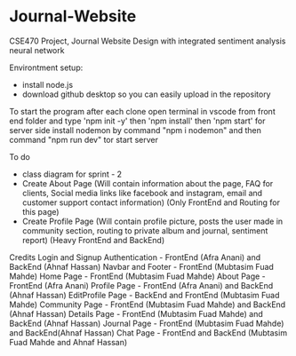 # Journal-Website

CSE470 Project, Journal Website Design with integrated sentiment analysis neural network

Environtment setup:
- install node.js
- download github desktop so you can easily upload in the repository

To start the program after each clone
open terminal in vscode from front end folder and type 'npm init -y' then 'npm install' then 'npm start'
for server side install nodemon by command "npm i nodemon" and then command "npm run dev" tor start server

To do
- class diagram for sprint - 2
- Create About Page (Will contain information about the page, FAQ for clients, Social media links like facebook and instagram, email and customer support contact information) (Only FrontEnd and Routing for this page)
- Create Profile Page (Will contain profile picture, posts the user made in community section, routing to private album and journal, sentiment report) (Heavy FrontEnd and BackEnd)

Credits
Login and Signup Authentication - FrontEnd (Afra Anani) and BackEnd (Ahnaf Hassan)
Navbar and Footer - FrontEnd (Mubtasim Fuad Mahde)
Home Page - FrontEnd (Mubtasim Fuad Mahde)
About Page - FrontEnd (Afra Anani)
Profile Page - FrontEnd (Afra Anani) and BackEnd (Ahnaf Hassan)
EditProfile Page - BackEnd and FrontEnd (Mubtasim Fuad Mahde)
Community Page - FrontEnd (Mubtasim Fuad Mahde) and BackEnd (Ahnaf Hassan)
Details Page - FrontEnd (Mubtasim Fuad Mahde) and BackEnd (Ahnaf Hassan)
Journal Page - FrontEnd (Mubtasim Fuad Mahde) and BackEnd(Ahnaf Hassan)
Chat Page - FrontEnd and BackEnd (Mubtasim Fuad Mahde and Ahnaf Hassan)